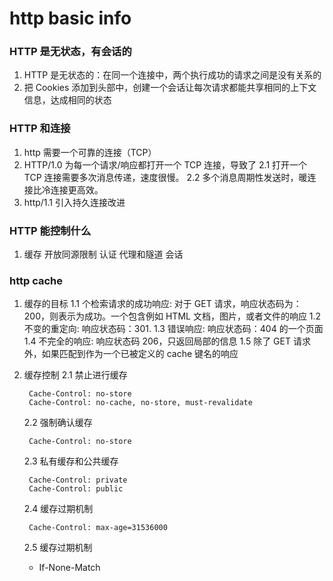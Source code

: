 # http basic info

### HTTP 是无状态，有会话的

1. HTTP 是无状态的：在同一个连接中，两个执行成功的请求之间是没有关系的
2. 把 Cookies 添加到头部中，创建一个会话让每次请求都能共享相同的上下文信息，达成相同的状态

### HTTP 和连接

1. http 需要一个可靠的连接（TCP）
2. HTTP/1.0 为每一个请求/响应都打开一个 TCP 连接，导致了
   2.1 打开一个 TCP 连接需要多次消息传递，速度很慢。
   2.2 多个消息周期性发送时，暖连接比冷连接更高效。
3. http/1.1 引入持久连接改进

### HTTP 能控制什么

1. 缓存 开放同源限制 认证 代理和隧道 会话

### http cache

1. 缓存的目标
   1.1 个检索请求的成功响应: 对于 GET 请求，响应状态码为：200，则表示为成功。一个包含例如 HTML 文档，图片，或者文件的响应
   1.2 不变的重定向: 响应状态码：301.
   1.3 错误响应: 响应状态码：404 的一个页面
   1.4 不完全的响应: 响应状态码 206，只返回局部的信息
   1.5 除了 GET 请求外，如果匹配到作为一个已被定义的 cache 键名的响应
2. 缓存控制
   2.1 禁止进行缓存

        Cache-Control: no-store
        Cache-Control: no-cache, no-store, must-revalidate

   2.2 强制确认缓存

        Cache-Control: no-store

   2.3 私有缓存和公共缓存

        Cache-Control: private
        Cache-Control: public

   2.4 缓存过期机制

        Cache-Control: max-age=31536000

   2.5 缓存过期机制

   * If-None-Match
